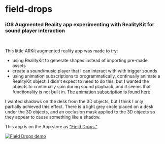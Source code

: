# field-drops
### iOS Augmented Reality app experimenting with RealityKit for sound player interaction
</br>

This little ARKit augmented reality app was made to try:
- using RealityKit to generate shapes instead of importing pre-made assets
- create a sound/music player that I can interact with with trigger sounds
- using animation subscriptions to programmatically, continually animate a RealityKit object. I didn't expect to need to do this, but I wanted the objects to continually spin during sound playback, and it seems that functionality is not built in. [The animation subscription is found here](
https://github.com/BillMoriarty/field-drops/blob/main/field-drops/ArWork.swift)




I wanted shadows on the desk from the 3D objects, but I think I only partially achieved this effect. There is a light grey circle placed on a desk under the 3D objects, and an occlusion mask applied to the 3D objects so they appear to cause something like a shadow.

This app is on the  App store as ["Field Drops."](https://apps.apple.com/us/app/field-drops/id1630444584)

[![Field Drops demo](https://img.youtube.com/vi/6DTu30Ld5dU/0.jpg)](https://www.youtube.com/shorts/6DTu30Ld5dU)
